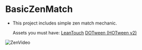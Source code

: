 # BasicZenMatch
- This project includes simple zen match mechanic.

  Assets you must have:
  [LeanTouch](https://assetstore.unity.com/packages/tools/input-management/lean-touch-30111)
  [DOTween (HOTween v2)](https://assetstore.unity.com/packages/tools/animation/dotween-hotween-v2-27676)

![ZenVideo](https://github.com/safakgulpinar/BasicZenMatch/assets/90358778/724bdbce-7941-4855-bd5f-f402a1e099ab)

